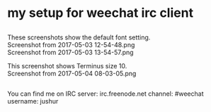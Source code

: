 # my setup for weechat irc client

##
These screenshots show the default font setting.  
Screenshot from 2017-05-03 12-54-48.png  
Screenshot from 2017-05-03 13-54-57.png  

This screenshot shows Terminus size 10.  
Screenshot from 2017-05-04 08-03-05.png  

##
 You can find me on IRC server: irc.freenode.net channel: #weechat username: jushur

